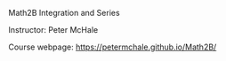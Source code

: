Math2B Integration and Series 

Instructor: Peter McHale

Course webpage: https://petermchale.github.io/Math2B/ 

